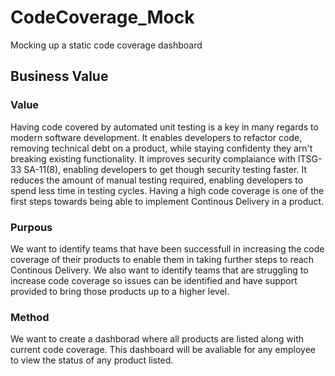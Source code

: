 # CodeCoverage_Mock
Mocking up a static code coverage dashboard

## Business Value

### Value
Having code covered by automated unit testing is a key in many regards to modern software development. It enables developers to refactor code, removing technical debt on a product, while staying confidenty they arn't breaking existing functionality. It improves security complaiance with ITSG-33 SA-11(8), enabling developers to get though security testing faster. It reduces the amount of manual testing required, enabling developers to spend less time in testing cycles. Having a high code coverage is one of the first steps towards being able to implement Continous Delivery in a product.

### Purpous
We want to identify teams that have been successfull in increasing the code coverage of their products to enable them in taking further steps to reach Continous Delivery. We also want to identify teams that are struggling to increase code coverage so issues can be identified and have support provided to bring those products up to a higher level.

### Method
We want to create a dashborad where all products are listed along with current code coverage. This dashboard will be avaliable for any employee to view the status of any product listed.
